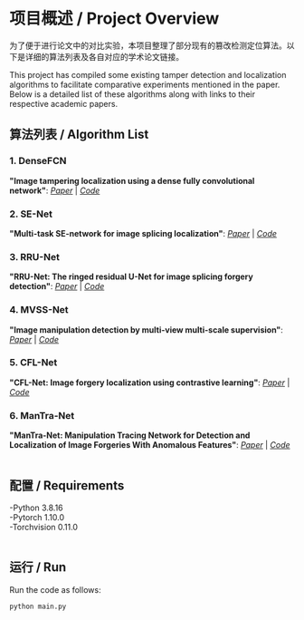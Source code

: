# 项目概述 / Project Overview

为了便于进行论文中的对比实验，本项目整理了部分现有的篡改检测定位算法。以下是详细的算法列表及各自对应的学术论文链接。

This project has compiled some existing tamper detection and localization algorithms to facilitate comparative experiments mentioned in the paper. Below is a detailed list of these algorithms along with links to their respective academic papers.
<br>

## 算法列表 / Algorithm List

### 1. DenseFCN
**"Image tampering localization using a dense fully convolutional network"**: [*Paper*](https://ieeexplore.ieee.org/abstract/document/9393396) | [*Code*](https://github.com/ZhuangPeiyu/Dense-FCN-for-tampering-localization)
<br>
### 2. SE-Net
**"Multi-task SE-network for image splicing localization"**: [*Paper*](https://www.fst.um.edu.mo/personal/wp-content/uploads/2022/07/Multi-Task_SE-Network.pdf) | [*Code*](https://github.com/YulansZhang/Multi-task-SE-Network-for-Image-Splicing-Localization)
<br>
### 3. RRU-Net
**"RRU-Net: The ringed residual U-Net for image splicing forgery detection"**: [*Paper*](http://openaccess.thecvf.com/content_CVPRW_2019/papers/CV-COPS/Bi_RRU-Net_The_Ringed_Residual_U-Net_for_Image_Splicing_Forgery_Detection_CVPRW_2019_paper.pdf) | [*Code*](https://github.com/yelusaleng/RRU-Net)
<br>
### 4. MVSS-Net
**"Image manipulation detection by multi-view multi-scale supervision"**: [*Paper*](https://openaccess.thecvf.com/content/ICCV2021/papers/Chen_Image_Manipulation_Detection_by_Multi-View_Multi-Scale_Supervision_ICCV_2021_paper.pdf) | [*Code*](https://github.com/dong03/MVSS-Net)
<br>
### 5. CFL-Net
**"CFL-Net: Image forgery localization using contrastive learning"**: [*Paper*](https://openaccess.thecvf.com/content/WACV2023/papers/Niloy_CFL-Net_Image_Forgery_Localization_Using_Contrastive_Learning_WACV_2023_paper.pdf) | [*Code*](https://github.com/Kishor-Bhaumik/CFLNet/tree/master)
<br>
### 6. ManTra-Net
**"ManTra-Net: Manipulation Tracing Network for Detection and Localization of Image Forgeries With Anomalous Features"**: [*Paper*](https://openaccess.thecvf.com/content_CVPR_2019/papers/Wu_ManTra-Net_Manipulation_Tracing_Network_for_Detection_and_Localization_of_Image_CVPR_2019_paper.pdf) | [*Code*](https://github.com/SunnyHaze/ManTraNet-Pytorch/tree/main)
<br>
<br>

## 配置 / Requirements

  -Python 3.8.16  
  -Pytorch 1.10.0  
  -Torchvision 0.11.0  
<br>

## 运行 / Run

Run the code as follows:
```
python main.py
```
